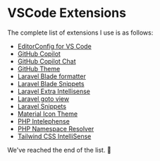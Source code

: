 # VSCode Extensions

The complete list of extensions I use is as follows:

- [EditorConfig for VS Code](https://marketplace.visualstudio.com/items?itemName=EditorConfig.EditorConfig)
- [GitHub Copilot](https://marketplace.visualstudio.com/items?itemName=GitHub.copilot)
- [GitHub Copilot Chat](https://marketplace.visualstudio.com/items?itemName=GitHub.copilot-chat)
- [GitHub Theme](https://marketplace.visualstudio.com/items?itemName=GitHub.github-vscode-theme)
- [Laravel Blade formatter](https://marketplace.visualstudio.com/items?itemName=shufo.vscode-blade-formatter)
- [Laravel Blade Snippets](https://marketplace.visualstudio.com/items?itemName=onecentlin.laravel-blade)
- [Laravel Extra Intellisense](https://marketplace.visualstudio.com/items?itemName=amiralizadeh9480.laravel-extra-intellisense)
- [Laravel goto view](https://marketplace.visualstudio.com/items?itemName=codingyu.laravel-goto-view)
- [Laravel Snippets](https://marketplace.visualstudio.com/items?itemName=onecentlin.laravel5-snippets)
- [Material Icon Theme](https://marketplace.visualstudio.com/items?itemName=PKief.material-icon-theme)
- [PHP Intelephense](https://marketplace.visualstudio.com/items?itemName=bmewburn.vscode-intelephense-client)
- [PHP Namespace Resolver](https://marketplace.visualstudio.com/items?itemName=MehediDracula.php-namespace-resolver)
- [Tailwind CSS IntelliSense](https://marketplace.visualstudio.com/items?itemName=bradlc.vscode-tailwindcss)

We've reached the end of the list. 🫣
